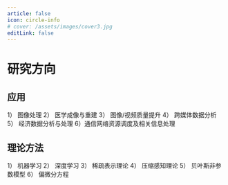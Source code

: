 ```yaml
---
article: false
icon: circle-info
# cover: /assets/images/cover3.jpg
editLink: false
---
```


# 研究方向

## 应用

1） 图像处理
2） 医学成像与重建
3） 图像/视频质量提升
4） 跨媒体数据分析
5） 经济数据分析与处理
6）通信网络资源调度及相关信息处理

## 理论方法

1） 机器学习
2） 深度学习
3） 稀疏表示理论
4） 压缩感知理论
5） 贝叶斯非参数模型
6） 偏微分方程
